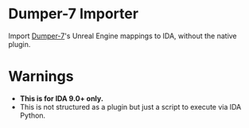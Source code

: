 
# Dumper-7 Importer

Import [Dumper-7](https://github.com/Encryqed/Dumper-7)'s Unreal Engine mappings to IDA, without the native plugin.

# Warnings

* **This is for IDA 9.0+ only.**
* This is not structured as a plugin but just a script to execute via IDA Python.

